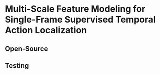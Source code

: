# Multi-Scale Feature Modeling for Single-Frame Supervised Temporal Action Localization

## Open-Source

## Testing


